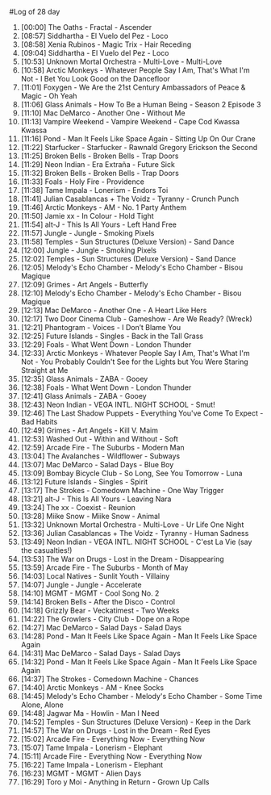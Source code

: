 #Log of 28 day

1. [00:00] The Oaths - Fractal - Ascender
1. [08:57] Siddhartha - El Vuelo del Pez - Loco
1. [08:58] Xenia Rubinos - Magic Trix - Hair Receding
1. [09:04] Siddhartha - El Vuelo del Pez - Loco
1. [10:53] Unknown Mortal Orchestra - Multi-Love - Multi-Love
1. [10:58] Arctic Monkeys - Whatever People Say I Am, That's What I'm Not - I Bet You Look Good on the Dancefloor
1. [11:01] Foxygen - We Are the 21st Century Ambassadors of Peace & Magic - Oh Yeah
1. [11:06] Glass Animals - How To Be a Human Being - Season 2 Episode 3
1. [11:10] Mac DeMarco - Another One - Without Me
1. [11:13] Vampire Weekend - Vampire Weekend - Cape Cod Kwassa Kwassa
1. [11:16] Pond - Man It Feels Like Space Again - Sitting Up On Our Crane
1. [11:22] Starfucker - Starfucker - Rawnald Gregory Erickson the Second
1. [11:25] Broken Bells - Broken Bells - Trap Doors
1. [11:29] Neon Indian - Era Extraña - Future Sick
1. [11:32] Broken Bells - Broken Bells - Trap Doors
1. [11:33] Foals - Holy Fire - Providence
1. [11:38] Tame Impala - Lonerism - Endors Toi
1. [11:41] Julian Casablancas + The Voidz - Tyranny - Crunch Punch
1. [11:46] Arctic Monkeys - AM - No. 1 Party Anthem
1. [11:50] Jamie xx - In Colour - Hold Tight
1. [11:54] alt-J - This Is All Yours - Left Hand Free
1. [11:57] Jungle - Jungle - Smoking Pixels
1. [11:58] Temples - Sun Structures (Deluxe Version) - Sand Dance
1. [12:00] Jungle - Jungle - Smoking Pixels
1. [12:02] Temples - Sun Structures (Deluxe Version) - Sand Dance
1. [12:05] Melody's Echo Chamber - Melody's Echo Chamber - Bisou Magique
1. [12:09] Grimes - Art Angels - Butterfly
1. [12:10] Melody's Echo Chamber - Melody's Echo Chamber - Bisou Magique
1. [12:13] Mac DeMarco - Another One - A Heart Like Hers
1. [12:17] Two Door Cinema Club - Gameshow - Are We Ready? (Wreck)
1. [12:21] Phantogram - Voices - I Don’t Blame You
1. [12:25] Future Islands - Singles - Back in the Tall Grass
1. [12:29] Foals - What Went Down - London Thunder
1. [12:33] Arctic Monkeys - Whatever People Say I Am, That's What I'm Not - You Probably Couldn't See for the Lights but You Were Staring Straight at Me
1. [12:35] Glass Animals - ZABA - Gooey
1. [12:38] Foals - What Went Down - London Thunder
1. [12:41] Glass Animals - ZABA - Gooey
1. [12:43] Neon Indian - VEGA INTL. NIGHT SCHOOL - Smut!
1. [12:46] The Last Shadow Puppets - Everything You've Come To Expect - Bad Habits
1. [12:49] Grimes - Art Angels - Kill V. Maim
1. [12:53] Washed Out - Within and Without - Soft
1. [12:59] Arcade Fire - The Suburbs - Modern Man
1. [13:04] The Avalanches - Wildflower - Subways
1. [13:07] Mac DeMarco - Salad Days - Blue Boy
1. [13:09] Bombay Bicycle Club - So Long, See You Tomorrow - Luna
1. [13:12] Future Islands - Singles - Spirit
1. [13:17] The Strokes - Comedown Machine - One Way Trigger
1. [13:21] alt-J - This Is All Yours - Leaving Nara
1. [13:24] The xx - Coexist - Reunion
1. [13:28] Miike Snow - Miike Snow - Animal
1. [13:32] Unknown Mortal Orchestra - Multi-Love - Ur Life One Night
1. [13:36] Julian Casablancas + The Voidz - Tyranny - Human Sadness
1. [13:49] Neon Indian - VEGA INTL. NIGHT SCHOOL - C'est La Vie (say the casualties!)
1. [13:53] The War on Drugs - Lost in the Dream - Disappearing
1. [13:59] Arcade Fire - The Suburbs - Month of May
1. [14:03] Local Natives - Sunlit Youth - Villainy
1. [14:07] Jungle - Jungle - Accelerate
1. [14:10] MGMT - MGMT - Cool Song No. 2
1. [14:14] Broken Bells - After the Disco - Control
1. [14:18] Grizzly Bear - Veckatimest - Two Weeks
1. [14:22] The Growlers - City Club - Dope on a Rope
1. [14:27] Mac DeMarco - Salad Days - Salad Days
1. [14:28] Pond - Man It Feels Like Space Again - Man It Feels Like Space Again
1. [14:31] Mac DeMarco - Salad Days - Salad Days
1. [14:32] Pond - Man It Feels Like Space Again - Man It Feels Like Space Again
1. [14:37] The Strokes - Comedown Machine - Chances
1. [14:40] Arctic Monkeys - AM - Knee Socks
1. [14:45] Melody's Echo Chamber - Melody's Echo Chamber - Some Time Alone, Alone
1. [14:48] Jagwar Ma - Howlin - Man I Need
1. [14:52] Temples - Sun Structures (Deluxe Version) - Keep in the Dark
1. [14:57] The War on Drugs - Lost in the Dream - Red Eyes
1. [15:02] Arcade Fire - Everything Now - Everything Now
1. [15:07] Tame Impala - Lonerism - Elephant
1. [15:11] Arcade Fire - Everything Now - Everything Now
1. [16:22] Tame Impala - Lonerism - Elephant
1. [16:23] MGMT - MGMT - Alien Days
1. [16:29] Toro y Moi - Anything in Return - Grown Up Calls
